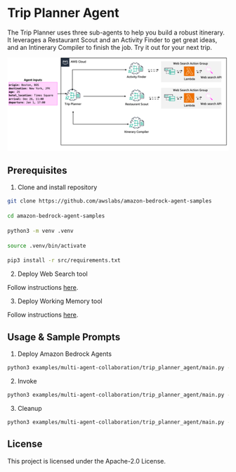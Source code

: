 # Trip Planner Agent

The Trip Planner uses three sub-agents to help you build a robust itinerary. It leverages a Restaurant Scout and an Activity Finder to get great ideas, and an Intinerary Compiler to finish the job. Try it out for your next trip.

![architecture](/examples/multi-agent-collaboration/trip_planner_agent/architecture.png)

## Prerequisites

1. Clone and install repository

```bash
git clone https://github.com/awslabs/amazon-bedrock-agent-samples

cd amazon-bedrock-agent-samples

python3 -m venv .venv

source .venv/bin/activate

pip3 install -r src/requirements.txt
```

2. Deploy Web Search tool

Follow instructions [here](/src/shared/web_search/).

3. Deploy Working Memory tool

Follow instructions [here](/src/shared/working_memory/).

## Usage & Sample Prompts

1. Deploy Amazon Bedrock Agents

```bash
python3 examples/multi-agent-collaboration/trip_planner_agent/main.py --recreate_agents "true"
```

2. Invoke

```bash
python3 examples/multi-agent-collaboration/trip_planner_agent/main.py --recreate_agents "false"
```

3. Cleanup

```bash
python3 examples/multi-agent-collaboration/trip_planner_agent/main.py --clean_up "true"
```

## License

This project is licensed under the Apache-2.0 License.
